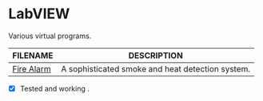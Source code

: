 # LabVIEW
Various virtual programs.

| FILENAME       | DESCRIPTION |
|----------------|-------------|
| [Fire Alarm](https://github.com/BroadbentT/Project-FireAlarm2) | A sophisticated smoke and heat detection system. |

- [X] Tested and working .

